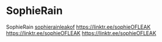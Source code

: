 # SophieRain
SophieRain
[sophierainleakof](https://linktr.ee/sophieOFLEAK)
https://linktr.ee/sophieOFLEAK
https://linktr.ee/sophieOFLEAK
https://linktr.ee/sophieOFLEAK
